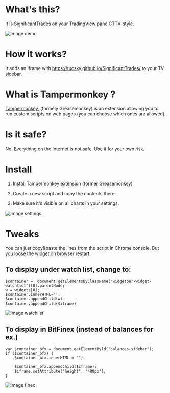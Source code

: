# What's this?

It is SignificantTrades on your TradingView pane CTTV-style. 

![Image demo](https://i.gyazo.com/7e6e8b1ee4b418a73a36cf3b1dfea794.png)


# How it works?

It adds an iframe with https://tucsky.github.io/SignificantTrades/ to your TV sidebar.

# What is Tampermonkey ?

[Tampermonkey](https://chrome.google.com/webstore/detail/tampermonkey/dhdgffkkebhmkfjojejmpbldmpobfkfo?hl=en), (formely Greasemonkey) is an extension allowing you to run custom scripts on web pages (you can choose which ones are allowed).

# Is it safe?

No. Everything on the Internet is not safe. Use it for your own risk. 

# Install

1. Install Tampermonkey extension (former Greasemonkey)

2. Create a new script and copy the contents there.

3. Make sure it's visible on all charts in your settings. 

![Image settings](https://i.gyazo.com/651037a049ef4274a5f0ebd015083540.png)


# Tweaks

You can just copy&paste the lines from the script in Chrome console. But you loose the widget on browser restart.


To display under watch list, change to:
----
```
$container =  document.getElementsByClassName("widgetbar-widget-watchlist")[0].parentNode;
w = widgets[0];
$container.innerHTML='';
$container.appendChild(w)
$container.appendChild($iframe)
```

![Image watchlist](https://i.gyazo.com/5d5aaa6f74b999598cb79f23f0023fc5.png)


To display in BitFinex (instead of balances for ex.)
----
```
var $container_bfx = document.getElementById("balances-sidebar");
if ($container_bfx) {
    $container_bfx.innerHTML = "";

    $container_bfx.appendChild($iframe);
    $iframe.setAttribute("height", "480px");
}
```

![Image finex](https://i.gyazo.com/85d66f5323ddecf7ca9fe09dbc2d68fd.png)
